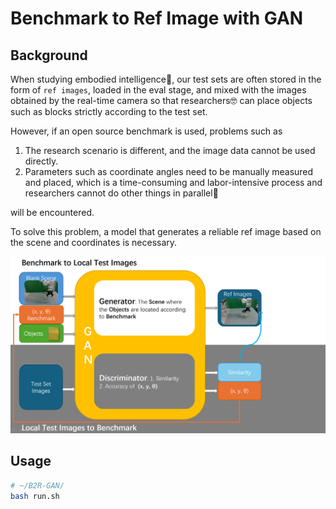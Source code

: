 # Benchmark to Ref Image with GAN

## Background

When studying embodied intelligence🤖, our test sets are often stored in the form of `ref images`, loaded in the eval stage, and mixed with the images obtained by the real-time camera so that researchers🤓 can place objects such as blocks strictly according to the test set. 

However, if an open source benchmark is used, problems such as 
1. The research scenario is different, and the image data cannot be used directly.
2. Parameters such as coordinate angles need to be manually measured and placed, which is a time-consuming and labor-intensive process and researchers cannot do other things in parallel🥲

will be encountered.

To solve this problem, a model that generates a reliable ref image based on the scene and coordinates is necessary.

![alt text](images/01.png)

## Usage

```bash
# ~/B2R-GAN/
bash run.sh
```